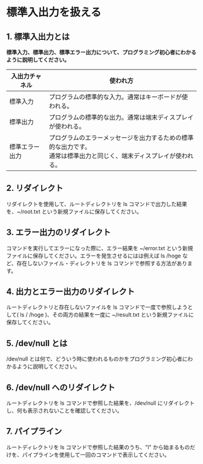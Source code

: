# 標準入出力を扱える

## 1. 標準入出力とは

**標準入力、標準出力、標準エラー出力について、プログラミング初心者にわかるように説明してください。**  

| 入出力チャネル | 使われ方 |  
| ------ | ------ |  
|標準入力|プログラムの標準的な入力。通常はキーボードが使われる。|
|標準出力|プログラムの標準的な出力。通常は端末ディスプレイが使われる。|
|標準エラー出力|プログラムのエラーメッセージを出力するための標準的な出力です。<br>通常は標準出力と同じく、端末ディスプレイが使われる。| 

## 2. リダイレクト

リダイレクトを使用して、ルートディレクトリを ls コマンドで出力した結果を、~/root.txt という新規ファイルに保存してください。

## 3. エラー出力のリダイレクト

コマンドを実行してエラーになった際に、エラー結果を ~/error.txt という新規ファイルに保存してください。エラーを発生させるにはは例えば ls /hoge など、存在しないファイル・ディレクトリを ls コマンドで参照する方法があります。

## 4. 出力とエラー出力のリダイレクト

ルートディレクトリと存在しないファイルを ls コマンドで一度で参照しようとして( ls / /hoge )、その両方の結果を一度に ~/result.txt という新規ファイルに保存してください。

## 5. /dev/null とは

/dev/null とは何で、どういう時に使われるものかをプログラミング初心者にわかるように説明してください。

## 6. /dev/null へのリダイレクト

ルートディレクトリを ls コマンドで参照した結果を、/dev/null にリダイレクトし、何も表示されないことを確認してください。

## 7. パイプライン

ルートディレクトリを ls コマンドで参照した結果のうち、"l" から始まるものだけを、パイプラインを使用して一回のコマンドで表示してください。
